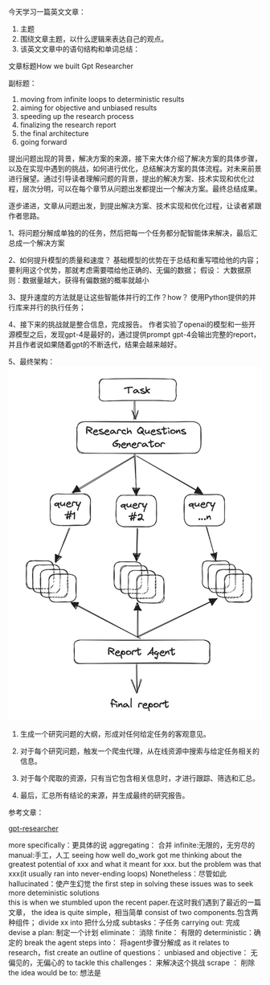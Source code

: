 今天学习一篇英文文章：
1. 主题
2. 围绕文章主题，以什么逻辑来表达自己的观点。
3. 该英文文章中的语句结构和单词总结：

文章标题How we built Gpt Researcher

副标题：
1. moving from infinite loops to deterministic results
2. aiming for objective and unbiased results
3. speeding up the research process
4. finalizing the research report
5. the final architecture
6. going forward

提出问题出现的背景，解决方案的来源，接下来大体介绍了解决方案的具体步骤，以及在实现中遇到的挑战，如何进行优化，总结解决方案的具体流程。对未来前景进行展望。通过引导读者理解问题的背景，提出的解决方案、技术实现和优化过程，层次分明，可以在每个章节从问题出发都提出一个解决方案。最终总结成果。

逐步递进，文章从问题出发，到提出解决方案、技术实现和优化过程，让读者紧跟作者思路。

1、将问题分解成单独的的任务，然后把每一个任务都分配智能体来解决，最后汇总成一个解决方案

2、如何提升模型的质量和速度？
基础模型的优势在于总结和重写喂给他的内容；
要利用这个优势，那就考虑需要喂给他正确的、无偏的数据；
假设：
大数据原则：数据量越大，获得有偏数据的概率就越小

3、提升速度的方法就是让这些智能体并行的工作？how？
使用Python提供的并行库来并行的执行任务；

4、接下来的挑战就是整合信息，完成报告。
作者实验了openai的模型和一些开源模型之后，发现gpt-4是最好的，通过提供prompt gpt-4会输出完整的report，并且作者说如果随着gpt的不断迭代，结果会越来越好。

5、最终架构：
![alt text](image.png)
1. 生成一个研究问题的大纲，形成对任何给定任务的客观意见。

2. 对于每个研究问题，触发一个爬虫代理，从在线资源中搜索与给定任务相关的信息。

3. 对于每个爬取的资源，只有当它包含相关信息时，才进行跟踪、筛选和汇总。

4. 最后，汇总所有结论的来源，并生成最终的研究报告。

参考文章：

[gpt-researcher
 ](https://docs.gptr.dev/blog/building-gpt-researcher#moving-from-infinite-loops-to-deterministic-results)

more specifically：更具体的说 
aggregating： 合并
infinite:无限的，无穷尽的
manual:手工，人工
seeing how well do_work got me thinking about the greatest potential of xxx and what it meant for xxx.
but the problem was that xxx(it usually ran into never-ending loops)
Nonetheless：尽管如此
hallucinated：使产生幻觉
the first step in solving these issues was to seek more deteministic solutions  
this is when we stumbled upon the recent paper.在这时我们遇到了最近的一篇文章，
the idea is quite simple，相当简单
consist of two components.包含两种组件；
divide xx into 把什么分成
subtasks：子任务
carrying out: 完成
devise a plan: 制定一个计划
eliminate： 消除
finite： 有限的
deterministic：确定的
break the agent steps into： 将agent步骤分解成
as it relates to research，fist create an outline of questions： 
unbiased and objective： 无偏见的，无偏心的
to tackle this challenges： 来解决这个挑战
scrape ： 削除
the idea would be to: 想法是